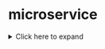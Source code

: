 # microservice

<details>
  <summary>Click here to expand</summary>
  ## Heading
  1. A numbered
  2. List
    * one
    * two
</details>
